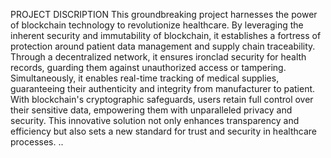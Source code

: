 PROJECT DISCRIPTION
This groundbreaking project harnesses the power of blockchain technology to revolutionize healthcare. By leveraging the inherent security and immutability of blockchain, it establishes a fortress of protection around patient data management and supply chain traceability. Through a decentralized network, it ensures ironclad security for health records, guarding them against unauthorized access or tampering. Simultaneously, it enables real-time tracking of medical supplies, guaranteeing their authenticity and integrity from manufacturer to patient. With blockchain's cryptographic safeguards, users retain full control over their sensitive data, empowering them with unparalleled privacy and security. This innovative solution not only enhances transparency and efficiency but also sets a new standard for trust and security in healthcare processes. ..
